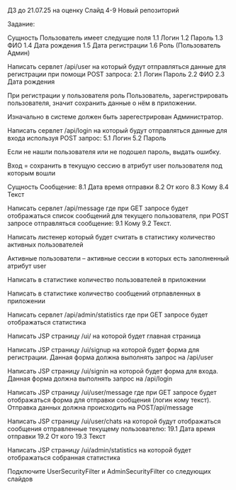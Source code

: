 ДЗ до 21.07.25 на оценку
Слайд 4-9
Новый репозиторий

Задание:

Сущность Пользователь имеет следущие поля
1.1 Логин
1.2 Пароль
1.3 ФИО
1.4 Дата рождения
1.5 Дата регистрации
1.6 Роль (Пользователь Админ)

Написать сервлет /api/user на который будут отправляться данные для регистрации при помощи POST запроса:
2.1 Логин Пароль
2.2 ФИО
2.3 Дата рождения

При регистрации у пользователя роль Пользователь, зарегистрировать пользователя, значит сохранить данные о нём в приложении.

Изначально в системе должен быть зарегестрирован Администратор.

Написать сервлет /api/login на который будут отправляться данные для входа используя POST запрос:
5.1 Логин
5.2 Пароль

Если не нашли пользователя или не подошел пароль, выдать ошибку.

Вход = сохранить в текущую сессию в атрибут user пользователя под которым вошли

Сущность Сообщение:
8.1 Дата время отправки
8.2 От кого
8.3 Кому
8.4 Текст

Написать сервлет /api/message где при GET запросе будет отображаться список сообщений для текущего пользователя, при POST запросе отправляться сообщение:
9.1 Кому
9.2 Текст.

Написать листенер который будет считать в статистику количество активных пользователей

Активные пользователи – активные сессии в которых есть заполненный атрибут user

Написать в статистике количество пользователей в приложении

Написать в статистике количество сообщений отрпавленных в приложении

Написать сервлет /api/admin/statistics где при GET запросе будет отображаться статистика

Написать JSP страницу /ui/ на которой будет главная страница

Написать JSP страницу /ui/signup на которой будет форма для регистрации. Данная форма должна выполнять запрос на /api/user

Написать JSP страницу /ui/signin на которой будет форма для входа. Данная форма должна выполнять запрос на /api/login

Написать JSP страницу /ui/user/message где при GET запросе будет отображаться форма для отправки сообщения (логин кому текст). Отправка данных должна происходить на POST/api/message

Написать JSP страницу /ui/user/chats на которой будут отображаться сообщения отправленные текущему пользователю:
19.1 Дата время отправки
19.2 От кого
19.3 Текст

Написать JSP страницу /ui/admin/statistics на которой будет отображаться собранная статистика

Подключите UserSecurityFilter и AdminSecurityFilter co следующих слайдов